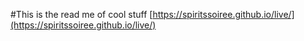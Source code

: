 #This is the read me of cool stuff
[https://spiritssoiree.github.io/live/](https://spiritssoiree.github.io/live/)
